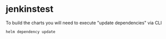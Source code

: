 # jenkinstest

To build the charts you will need to execute "update dependencies" via CLI

```
helm dependency update

```
